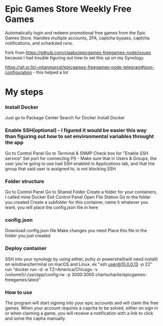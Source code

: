 # Epic Games Store Weekly Free Games

Automatically login and redeem promotional free games from the Epic Games Store.
Handles multiple accounts, 2FA, captcha bypass, captcha notifications, and scheduled runs.

Fork from https://github.com/claabs/epicgames-freegames-node/issues because I had trouble figuring out how to set this up on my Synology. 

https://git.sr.ht/~nitanmarcel/epicgames-freegames-node-telegram#json-configuration - this helped a lot

# My steps

### Install Docker
  Just go to Package Center
  Search for Docker
  Install Docker

### Enable SSH(optional) - I figured it would be easier this way than figuring out how to set environmental variables throught the app
  Go to Control Panel
  Go to Terminal & SNMP
  Check box for "Enable SSH service"
  Set port for connecting
  PS - Make sure that in Users & Groups, the user you're going to use had SSH enabled in Applications tab, and that the group that said user is assigned to, is not blocking SSH

### Folder structure
  Go to Control Panel
  Go to Shared Folder
  Create a folder for your containers, I called mine Docker
  Exit Control Panel
  Open File Station
  Go to the folder you created
  Create a subfolder for this container, name it whatever you want, you will place the config.json file in here 
  
### config.json
  Download config.json file
  Make changes you need
  Place this file in the folder you just created

### Deploy container

SSH into your synology by using either, putty or powershell(will need install) on windows/terminal on macOS and Linux. ex "ssh user@10.0.0.13 -p 22"
run "docker run -d -e TZ=America/Chicago -v /volume1/<docker folder name>/<container folder name>:/usr/app/config:rw -p 3000:3000 charlocharlie/epicgames-freegames:latest"


### How to use

The program will start signing into your epic accounts and will claim the free games. When your account requires a capcha to be solved, either on sign in or when claiming a game, you will receive a notification with a link to click and solve the capha manually.
